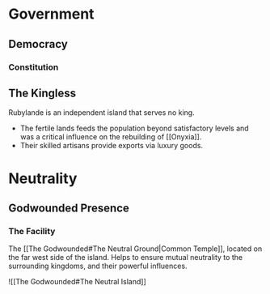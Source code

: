 # Government

## Democracy
### Constitution

## The Kingless
Rubylande is an independent island that serves no king.
- The fertile lands feeds the population beyond satisfactory levels and was a critical influence on the rebuilding of [[Onyxia]].
- Their skilled artisans provide exports via luxury goods.

# Neutrality

## Godwounded Presence

### The Facility
The [[The Godwounded#The Neutral Ground|Common Temple]], located on the far west side of the island.
Helps to ensure mutual neutrality to the surrounding kingdoms, and their powerful influences.

![[The Godwounded#The Neutral Island]]

